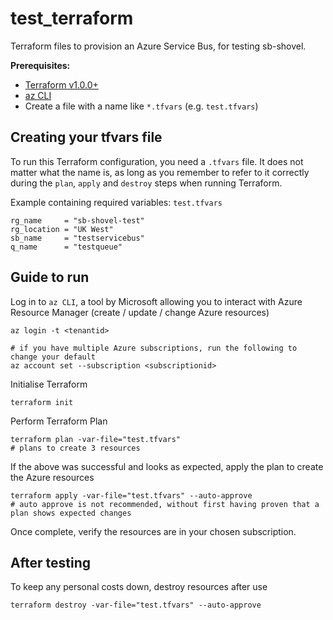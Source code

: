 # test_terraform

Terraform files to provision an Azure Service Bus, for testing sb-shovel.

**Prerequisites:**

- [Terraform v1.0.0+](https://www.terraform.io/downloads)
- [az CLI](https://docs.microsoft.com/en-us/cli/azure/)
- Create a file with a name like `*.tfvars` (e.g. `test.tfvars`)

## Creating your tfvars file

To run this Terraform configuration, you need a `.tfvars` file. It does not matter what the name is, as long as you remember to refer to it correctly during the `plan`, `apply` and `destroy` steps when running Terraform.

Example containing required variables: `test.tfvars`
```
rg_name     = "sb-shovel-test"
rg_location = "UK West"
sb_name     = "testservicebus"
q_name      = "testqueue"
```

## Guide to run

Log in to `az CLI`, a tool by Microsoft allowing you to interact with Azure Resource Manager (create / update / change Azure resources)

```
az login -t <tenantid>

# if you have multiple Azure subscriptions, run the following to change your default
az account set --subscription <subscriptionid>
```

Initialise Terraform

```
terraform init
```

Perform Terraform Plan

```
terraform plan -var-file="test.tfvars"
# plans to create 3 resources
```

If the above was successful and looks as expected, apply the plan to create the Azure resources

```
terraform apply -var-file="test.tfvars" --auto-approve
# auto approve is not recommended, without first having proven that a plan shows expected changes
```

Once complete, verify the resources are in your chosen subscription.

## After testing

To keep any personal costs down, destroy resources after use

```
terraform destroy -var-file="test.tfvars" --auto-approve
```